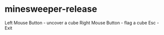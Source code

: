 # minesweeper-release

Left Mouse Button - uncover a cube
Right Mouse Button - flag a cube
Esc - Exit

